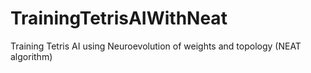 # TrainingTetrisAIWithNeat
Training Tetris AI using Neuroevolution of weights and topology (NEAT algorithm)
